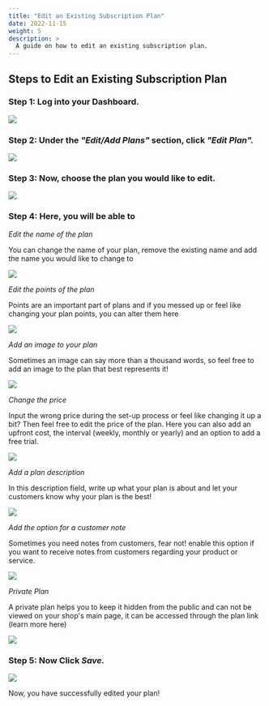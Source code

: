 ```yaml
---
title: "Edit an Existing Subscription Plan"
date: 2022-11-15
weight: 5
description: >
  A guide on how to edit an existing subscription plan.
---
```


## Steps to Edit an Existing Subscription Plan

### Step 1: Log into your Dashboard.

![](https://subscribie.co.uk/blog/content/images/size/w1000/2022/11/image-48.png)

### Step 2: Under the *"Edit/Add Plans"* section, click *"Edit Plan".*

![](https://subscribie.co.uk/blog/content/images/size/w1000/2022/11/image-49.png)

### Step 3: Now, choose the plan you would like to edit.

![](https://subscribie.co.uk/blog/content/images/size/w1000/2022/11/image-50.png)

### Step 4: Here, you will be able to



*Edit the name of the plan*

You can change the name of your plan, remove the existing name and add the name you would like to change to

![](https://subscribie.co.uk/blog/content/images/2022/11/image-51.png)

*Edit the points of the plan*

Points are an important part of plans and if you messed up or feel like changing your plan points, you can alter them here

![](https://subscribie.co.uk/blog/content/images/2022/11/image-52.png)

*Add an image to your plan*

Sometimes an image can say more than a thousand words, so feel free to add an image to the plan that best represents it!


![](https://subscribie.co.uk/blog/content/images/2022/11/image-53.png)

*Change the price*

Input the wrong price during the set-up process or feel like changing it up a bit? Then feel free to edit the price of the plan. Here you can also add an upfront cost, the interval (weekly, monthly or yearly) and an option to add a free trial.

![](https://subscribie.co.uk/blog/content/images/2022/11/image-54.png)

*Add a plan description*

In this description field, write up what your plan is about and let your customers know why your plan is the best!


![](https://subscribie.co.uk/blog/content/images/2022/11/image-55.png)

*Add the option for a customer note*

Sometimes you need notes from customers, fear not! enable this option if you want to receive notes from customers regarding your product or service.

![](https://subscribie.co.uk/blog/content/images/2022/11/image-56.png)

*Private Plan*

A private plan helps you to keep it hidden from the public and can not be viewed on your shop's main page, it can be accessed through the plan link (learn more here)

![](https://subscribie.co.uk/blog/content/images/2022/11/image-57.png)

### Step 5: Now Click *Save.* 

![](https://subscribie.co.uk/blog/content/images/size/w1000/2022/11/image-58.png)

Now, you have successfully edited your plan!